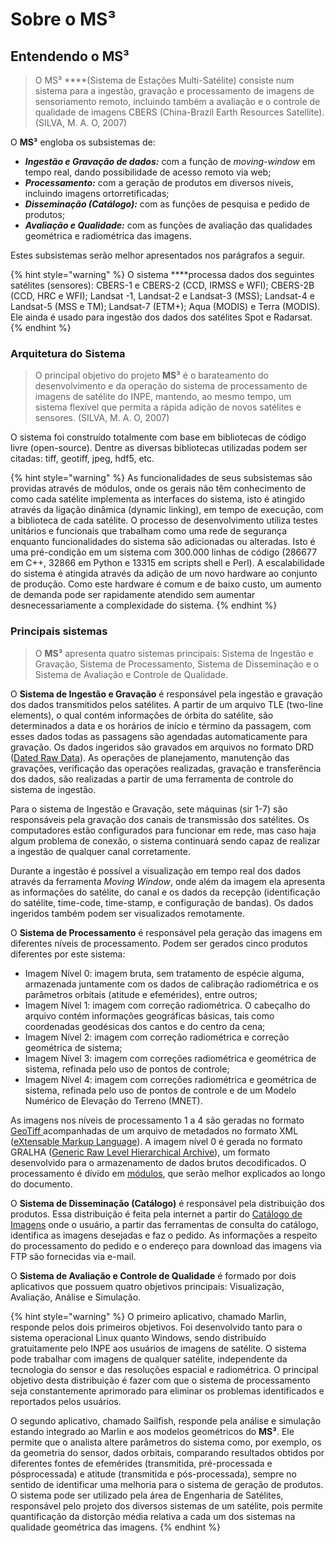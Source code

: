 # Sobre o MS³

## Entendendo o **MS³**

> O MS³ ****\(Sistema de Estações Multi-Satélite\) consiste num sistema para a ingestão, gravação e processamento de imagens de sensoriamento remoto, incluindo também a avaliação e o controle de qualidade de imagens CBERS \(China-Brazil Earth Resources Satellite\). \(SILVA, M. A. O, 2007\)

O **MS³** engloba os subsistemas de:

* _**Ingestão e Gravação de dados:**_ com a função de _moving-window_ em tempo real, dando possibilidade de acesso remoto via web;
* _**Processamento:**_ com a geração de produtos em diversos níveis, incluindo imagens ortorretificadas;
* _**Disseminação \(Catálogo\):**_ com as funções de pesquisa e pedido de produtos;
* _**Avaliação e Qualidade:**_ com as funções de avaliação das qualidades geométrica e radiométrica das imagens.

Estes subsistemas serão melhor apresentados nos parágrafos a seguir.

{% hint style="warning" %}
 O sistema ****processa dados dos seguintes satélites \(sensores\): CBERS-1 e CBERS-2 \(CCD, IRMSS e WFI\); CBERS-2B \(CCD, HRC e WFI\); Landsat -1, Landsat-2 e Landsat-3 \(MSS\); Landsat-4 e Landsat-5 \(MSS e TM\); Landsat-7 \(ETM+\); Aqua \(MODIS\) e Terra \(MODIS\). Ele ainda é usado para ingestão dos dados dos satélites Spot e Radarsat.
{% endhint %}

### Arquitetura do Sistema

> O principal objetivo do projeto **MS³** é o barateamento do desenvolvimento e da operação do sistema de processamento de imagens de satélite do INPE, mantendo, ao mesmo tempo, um sistema flexível que permita a rápida adição de novos satélites e sensores. \(SILVA, M. A. O, 2007\)

O sistema foi construído totalmente com base em bibliotecas de código livre \(open-source\). Dentre as diversas bibliotecas utilizadas podem ser citadas: tiff, geotiff, jpeg, hdf5, etc.

{% hint style="warning" %}
As funcionalidades de seus subsistemas são providas através de módulos, onde os gerais não têm conhecimento de como cada satélite implementa as interfaces do sistema, isto é atingido através da ligação dinâmica \(dynamic linking\), em tempo de execução, com a biblioteca de cada satélite. O processo de desenvolvimento utiliza testes unitários e funcionais que trabalham como uma rede de segurança enquanto funcionalidades do sistema são adicionadas ou alteradas. Isto é uma pré-condição em um sistema com 300.000 linhas de código \(286677 em C++, 32866 em Python e 13315 em scripts shell e Perl\). A escalabilidade do sistema é atingida através da adição de um novo hardware ao conjunto de produção. Como este hardware é comum e de baixo custo, um aumento de demanda pode ser rapidamente atendido sem aumentar desnecessariamente a complexidade do sistema.
{% endhint %}

### Principais sistemas

> O **MS³** apresenta quatro sistemas principais: Sistema de Ingestão e Gravação, Sistema de Processamento, Sistema de Disseminação e o Sistema de Avaliação e Controle de Qualidade.

O **Sistema de Ingestão e Gravação** é responsável pela ingestão e gravação dos dados transmitidos pelos satélites. A partir de um arquivo TLE \(two-line elements\), o qual contém informações de órbita do satélite, são determinados a data e os horários de início e término da passagem, com esses dados todas as passagens são agendadas automaticamente para gravação. Os dados ingeridos são gravados em arquivos no formato DRD \([Dated Raw Data](tipos-de-dados.md#drd)\). As operações de planejamento, manutenção das gravações, verificação das operações realizadas, gravação e transferência dos dados, são realizadas a partir de uma ferramenta de controle do sistema de ingestão. 

Para o sistema de Ingestão e Gravação, sete máquinas \(sir 1-7\) são responsáveis pela gravação dos canais de transmissão dos satélites. Os computadores estão configurados para funcionar em rede, mas caso haja algum problema de conexão, o sistema continuará sendo capaz de realizar a ingestão de qualquer canal corretamente.

Durante a ingestão é possível a visualização em tempo real dos dados através da ferramenta _Moving Window_, onde além da imagem ela apresenta as informações do satélite, do canal e os dados da recepção \(identificação do satélite, time-code, time-stamp, e configuração de bandas\). Os dados ingeridos também podem ser visualizados remotamente.

O **Sistema de Processamento** é responsável pela geração das imagens em diferentes níveis de processamento. Podem ser gerados cinco produtos diferentes por este sistema: 

* Imagem Nível 0: imagem bruta, sem tratamento de espécie alguma, armazenada juntamente com os dados de calibração radiométrica e os parâmetros orbitais \(atitude e efemérides\), entre outros;
* Imagem Nível 1: imagem com correção radiométrica. O cabeçalho do arquivo contém informações geográficas básicas, tais como coordenadas geodésicas dos cantos e do centro da cena;
* Imagem Nível 2: imagem com correção radiométrica e correção geométrica de sistema; 
* Imagem Nível 3: imagem com correções radiométrica e geométrica de sistema, refinada pelo uso de pontos de controle; 
* Imagem Nível 4: imagem com correções radiométrica e geométrica de sistema, refinada pelo uso de pontos de controle e de um Modelo Numérico de Elevação do Terreno \(MNET\). 

As imagens nos níveis de processamento 1 a 4 são geradas no formato [GeoTiff ](tipos-de-dados.md#tiff-e-geotiff)acompanhadas de um arquivo de metadados no formato XML \([eXtensable Markup Language](tipos-de-dados.md#xml)\). A imagem nível 0 é gerada no formato GRALHA \([Generic Raw Level Hierarchical Archive](tipos-de-dados.md#gralha)\), um formato desenvolvido para o armazenamento de dados brutos decodificados. O processamento é dívido em [módulos](modulos-de-processamento.md), que serão melhor explicados ao longo do documento.

 O **Sistema de Disseminação \(Catálogo\)** é responsável pela distribuição dos produtos. Essa distribuição é feita pela internet a partir do [Catálogo de Imagens](http://www.dgi.inpe.br/CDSR/) onde o usuário, a partir das ferramentas de consulta do catálogo, identifica as imagens desejadas e faz o pedido. As informações a respeito do processamento do pedido e o endereço para download das imagens via FTP são fornecidas via e-mail.

O **Sistema de Avaliação e Controle de Qualidade** é formado por dois aplicativos que possuem quatro objetivos principais: Visualização, Avaliação, Análise e Simulação.

{% hint style="warning" %}
O primeiro aplicativo, chamado Marlin, responde pelos dois primeiros objetivos. Foi desenvolvido tanto para o sistema operacional Linux quanto Windows, sendo distribuído gratuitamente pelo INPE aos usuários de imagens de satélite. O sistema pode trabalhar com imagens de qualquer satélite, independente da tecnologia do sensor e das resoluções espacial e radiométrica. O principal objetivo desta distribuição é fazer com que o sistema de processamento seja constantemente aprimorado para eliminar os problemas identificados e reportados pelos usuários. 

O segundo aplicativo, chamado Sailfish, responde pela análise e simulação estando integrado ao Marlin e aos modelos geométricos do **MS³**. Ele permite que o analista altere parâmetros do sistema como, por exemplo, os da geometria do sensor, dados orbitais, comparando resultados obtidos por diferentes fontes de efemérides \(transmitida, pré-processada e pósprocessada\) e atitude \(transmitida e pós-processada\), sempre no sentido de identificar uma melhoria para o sistema de geração de produtos. O sistema pode ser utilizado pela área de Engenharia de Satélites, responsável pelo projeto dos diversos sistemas de um satélite, pois permite quantificação da distorção média relativa a cada um dos sistemas na qualidade geométrica das imagens.
{% endhint %}

